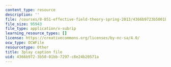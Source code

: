 ```yaml
---
content_type: resource
description: ''
file: /courses/8-851-effective-field-theory-spring-2013/4366b9723b5001bb7297c8e24b20571a_6PrAW28eUpE.srt
file_size: 95943
file_type: application/x-subrip
learning_resource_types: []
license: https://creativecommons.org/licenses/by-nc-sa/4.0/
ocw_type: OCWFile
resourcetype: Other
title: 3play caption file
uid: 4366b972-3b50-01bb-7297-c8e24b20571a
---
```

